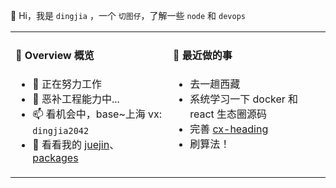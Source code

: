 👋 Hi，我是 `dingjia` ，一个 `切图仔`，了解一些 `node` 和 `devops`

<table>
<tr>
<td valign="top" width="50%">

#### 📜 Overview 概览

<!-- overview starts -->
-   🔭 正在努力工作
-   🤔 恶补工程能力中...
-   📫 看机会中，base~上海 vx: `dingjia2042`
-   💬 看看我的 [juejin](https://juejin.cn/user/993614241205592/posts)、[packages](https://www.npmjs.com/settings/djmughal/packages)
<!-- overview ends -->

<img width="500" height="1">

</td>
<td valign="top" width="50%">

#### 📘 最近做的事

<!-- blog starts -->

-   去一趟西藏
-   系统学习一下 docker 和 react 生态圈源码
-   完善 [cx-heading](https://www.npmjs.com/settings/cx-heading/packages)
-   刷算法！
<!-- blog ends -->

<img width="500" height="1">

</td>
</tr>
</table>
